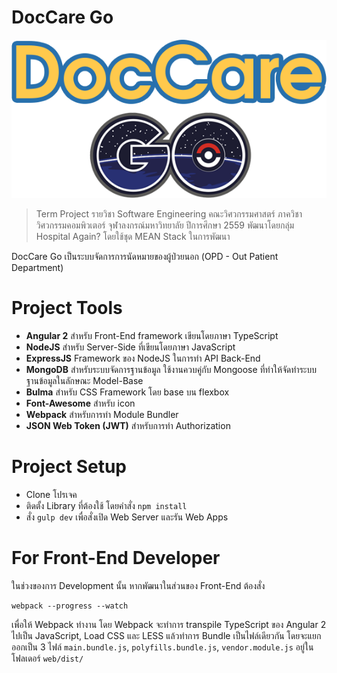 # DocCare Go

<center><img src="./web/src/assets/img/logo_horizontal.png"></center>

> Term Project รายวิชา Software Engineering คณะวิศวกรรมศาสตร์ ภาควิชาวิศวกรรมคอมพิวเตอร์ จุฬาลงกรณ์มหาวิทยาลัย ปีการศึกษา 2559 พัฒนาโดยกลุ่ม Hospital Again? โดยใช้ชุด MEAN Stack ในการพัฒนา

DocCare Go เป็นระบบจัดการการนัดหมายของผู้ป่วยนอก (OPD - Out Patient Department)

# Project Tools
- **Angular 2** สำหรับ Front-End framework เขียนโดยภาษา TypeScript
- **NodeJS** สำหรับ Server-Side ที่เขียนโดยภาษา JavaScript
- **ExpressJS** Framework ของ NodeJS ในการทำ API Back-End
- **MongoDB** สำหรับระบบจัดการฐานข้อมูล ใช้งานควบคู่กับ Mongoose ที่ทำให้จัดทำระบบฐานข้อมูลในลักษณะ Model-Base
- **Bulma** สำหรับ CSS Framework โดย base บน flexbox
- **Font-Awesome** สำหรับ icon
- **Webpack** สำหรับการทำ Module Bundler
- **JSON Web Token (JWT)** สำหรับการทำ Authorization

# Project Setup
- Clone โปรเจค
- ติดตั้ง Library ที่ต้องใช้ โดยคำสั่ง `npm install`
- สั่ง `gulp dev` เพื่อสั่งเปิด Web Server และรัน Web Apps

# For Front-End Developer
ในช่วงของการ Development นั้น หากพัฒนาในส่วนของ Front-End ต้องสั่ง

```
webpack --progress --watch
```

เพื่อให้ Webpack ทำงาน โดย Webpack จะทำการ transpile TypeScript ของ Angular 2 ไปเป็น JavaScript, Load CSS และ LESS แล้วทำการ Bundle เป็นไฟล์เดียวกัน โดยจะแยกออกเป็น 3 ไฟล์ `main.bundle.js`, `polyfills.bundle.js`, `vendor.module.js` อยู่ในโฟลเดอร์ `web/dist/`

